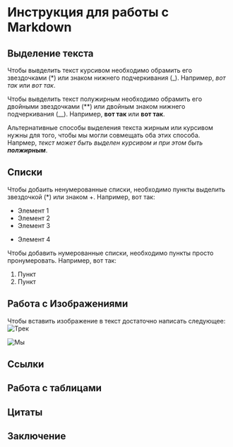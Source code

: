 # Инструкция для работы с Markdown

## Выделение текста

Чтобы вывделить текст курсивом необходимо обрамить его звездочками (*) или знаком нижнего подчеркивания (_). Например, *вот так* или _вот так_.

Чтобы вывделить текст полужирным необходимо обрамить его двойными звездочками (**) или двойным знаком нижнего подчеркивания (__). Например, **вот так** или __вот так__.

Альтернативные способы выделения текста жирным или курсивом нужны для того, чтобы мы могли совмещать оба этих способа. Напрмер, _текст может быть выделен курсивом и при этом быть **полжирным**_.

## Списки

Чтобы добаить ненумерованные списки, необходимо пункты выделить звездочкой (*) или знаком +. Например, вот так:
* Элемент 1
* Элемент 2
* Элемент 3
+ Элемент 4

Чтобы добавить нумерованные списки, необходимо пункты просто пронумеровать. Например, вот так:
1. Пункт
2. Пункт

## Работа с Изображениями

Чтобы вставить изображение в текст достаточно написать следующее: ![Трек](L'One.jpg)

![Мы](123.jpg)

## Ссылки

## Работа с таблицами

## Цитаты

## Заключение